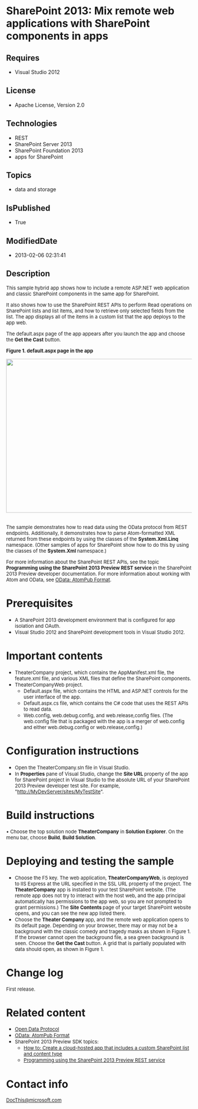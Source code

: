 # SharePoint 2013: Mix remote web applications with SharePoint components in apps
## Requires
* Visual Studio 2012
## License
* Apache License, Version 2.0
## Technologies
* REST
* SharePoint Server 2013
* SharePoint Foundation 2013
* apps for SharePoint
## Topics
* data and storage
## IsPublished
* True
## ModifiedDate
* 2013-02-06 02:31:41
## Description

<p><span style="font-size:small">This sample hybrid app shows how to include a remote ASP.NET web application and classic SharePoint components in the same app for SharePoint.</span></p>
<p><span style="font-size:small">It also shows how to use the SharePoint REST APIs to perform Read operations on SharePoint lists and list items, and how to retrieve only selected fields from the list. The app displays all of the items in a custom list that
 the app deploys to the app web.</span></p>
<p><span style="font-size:small">The default.aspx page of the app appears after you launch the app and choose the
<strong>Get the Cast</strong> button.</span></p>
<p><strong><span style="font-size:small">Figure 1. default.aspx page in the app</span></strong></p>
<p><img id="61254" src="http://i1.code.msdn.s-msft.com/sharepoint-2013-mix-remote-ead77c56/image/file/61254/1/fig1.jpg" alt="" width="614" height="416">&nbsp;</p>
<p><span style="font-size:small">The sample demonstrates how to read data using the OData protocol from REST endpoints. Additionally, it demonstrates how to parse Atom-formatted XML returned from these endpoints by using the classes of the
<strong>System.Xml.Linq </strong>namespace. (Other samples of apps for SharePoint show how to do this by using the classes of the
<strong>System.Xml </strong>namespace.)</span></p>
<p><span style="font-size:small">For more information about the SharePoint REST APIs, see the topic
<strong>Programming using the SharePoint 2013 Preview REST service </strong>in the SharePoint 2013 Preview developer documentation. For more information about working with Atom and OData, see
<a href="http://www.odata.org/developers/protocols/atom-format">OData: AtomPub Format</a>.</span></p>
<h1>Prerequisites</h1>
<ul>
<li><span style="font-size:small">A&nbsp;SharePoint 2013 development environment that is configured for app isolation and OAuth.</span>
</li><li><span style="font-size:small">Visual Studio 2012 and SharePoint development tools in Visual Studio 2012.</span>
</li></ul>
<h1>Important contents</h1>
<ul>
<li><span style="font-size:small">TheaterCompany project, which contains the AppManifest.xml file, the feature.xml file, and various XML files that define the SharePoint components.</span>
</li><li><span style="font-size:small">TheaterCompanyWeb project.</span>
<ul>
<li><span style="font-size:small">Default.aspx file, which contains the HTML and ASP.NET controls for the user interface of the app.</span>
</li><li><span style="font-size:small">Default.aspx.cs file, which contains the C# code that uses the REST APIs to read data.</span>
</li><li><span style="font-size:small">Web.config, web.debug.config, and web.release,config files. (The web.config file that is packaged with the app is a merger of web.config and either web.debug.config or web.release,config.)</span>
</li></ul>
</li></ul>
<h1>Configuration instructions</h1>
<ul>
<li><span style="font-size:small">Open the TheaterCompany.sln file in Visual Studio.
</span></li><li><span style="font-size:small">In <strong>Properties</strong> pane of Visual Studio, change the
<strong>Site URL </strong>property of the app for SharePoint project in Visual Studio to the absolute URL of your SharePoint 2013 Preview developer test site. For example, &quot;<a href="http://MyDevServer/sites/MyTestSite">http://MyDevServer/sites/MyTestSite</a>&quot;.</span>
</li></ul>
<h1>Build instructions</h1>
<p><span style="font-size:small">&bull;&nbsp;Choose the top solution node <strong>
TheaterCompany</strong> in <strong>Solution Explorer</strong>. On the menu bar, choose
<strong>Build</strong>, <strong>Build Solution</strong>.</span></p>
<h1>Deploying and testing the sample</h1>
<ul>
<li><span style="font-size:small">Choose the F5 key. The web application, <strong>
TheaterCompanyWeb</strong>, is deployed to IIS Express at the URL specified in the SSL URL property of the project. The
<strong>TheaterCompany</strong> app is installed to your test SharePoint website. (The remote app does not try to interact with the host web, and the app principal automatically has permissions to the app web, so you are not prompted to grant permissions.)
 The <strong>Site Contents </strong>page of your target SharePoint website opens, and you can see the new app listed there.</span>
</li><li><span style="font-size:small">Choose the <strong>Theater Company </strong>app, and the remote web application opens to its default page. Depending on your browser, there may or may not be a background with the classic comedy and tragedy masks as shown in
 Figure 1. If the browser cannot open the background file, a sea green background is seen. Choose the
<strong>Get the Cast </strong>button. A grid that is partially populated with data should open, as shown in Figure 1.&nbsp;</span>
</li></ul>
<h1>Change log</h1>
<p><span style="font-size:small">First release.</span></p>
<h1>Related content</h1>
<ul>
<li><span style="font-size:small"><a href="http://www.odata.org/">Open Data Protocol</a></span>
</li><li><span style="font-size:small"><a href="http://www.odata.org/developers/protocols/atom-format">OData: AtomPub Format</a></span>
</li><li><span style="font-size:small">SharePoint 2013 Preview SDK topics:</span>
<ul>
<li><span style="font-size:small"><a href="http://msdn.microsoft.com/en-us/library/fp179936.aspx">How to: Create a cloud-hosted app that includes a custom SharePoint list and content type</a></span>
</li><li><span style="font-size:small"><a href="http://msdn.microsoft.com/en-us/library/fp142385(v=office.15)">Programming using the SharePoint 2013 Preview REST service</a></span>
</li></ul>
</li></ul>
<h1>Contact info</h1>
<p><span style="font-size:small"><a href="mailto:DocThis@microsoft.com">DocThis@microsoft.com</a></span></p>
